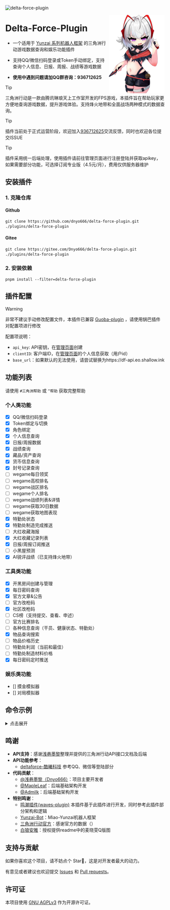 ![delta-force-plugin](https://socialify.git.ci/dnyo666/delta-force-plugin/image?description=1&font=Raleway&forks=1&issues=1&language=1&name=1&owner=1&pattern=Circuit%20Board&pulls=1&stargazers=1&theme=Auto)

<img decoding="async" align=right src="resources/readme/hz.png" width="35%">

# Delta-Force-Plugin

- 一个适用于 [Yunzai 系列机器人框架](https://github.com/yhArcadia/Yunzai-Bot-plugins-index) 的三角洲行动游戏数据查询和娱乐功能插件

- 支持QQ/微信扫码登录或Token手动绑定，支持查询个人信息、日报、周报、战绩等游戏数据

- **使用中遇到问题请加QQ群咨询：936712625**

> [!TIP]
> 三角洲行动是一款由腾讯琳琅天上工作室开发的FPS游戏，本插件旨在帮助玩家更方便地查询游戏数据，提升游戏体验。支持烽火地带和全面战场两种模式的数据查询。

> [!TIP]
>  插件当前处于正式运营阶段，欢迎加入[936712625](http://qm.qq.com/cgi-bin/qm/qr?_wv=1027&k=Mfzr7wwnHN48dES-CeS6s72eJs1wCqou&authKey=IMLLBEBLxs%2F6t%2Bp9G41GiImLqN2XQ8idVnOcgPrI4a5Rbu6%2F1S3Ft66aqD5B30Yh&noverify=0&group_code=936712625)交流反馈，同时也欢迎各位提交ISSUE

> [!TIP]
>  插件采用统一后端处理，使用插件请前往管理页面进行注册登陆并获取apikey，如果需要部分功能，可选择订阅专业版（4.5元/月），费用仅供服务器维护

## 安装插件

### 1. 克隆仓库

#### Github

```
git clone https://github.com/dnyo666/delta-force-plugin.git ./plugins/delta-force-plugin
```

#### Gitee

```
git clone https://gitee.com/Dnyo666/delta-force-plugin.git ./plugins/delta-force-plugin
```

### 2. 安装依赖

```
pnpm install --filter=delta-force-plugin
```

## 插件配置

> [!WARNING]
> 非常不建议手动修改配置文件，本插件已兼容 [Guoba-plugin](https://github.com/guoba-yunzai/guoba-plugin) ，请使用锅巴插件对配置项进行修改
> 
> 配置项说明：
> - `api_key`: API密钥，在[管理页面](https://df.shallow.ink/api-keys)创建
> - `clientID`: 客户端ID，在[管理页面](https://df.shallow.ink/)的个人信息获取（用户id）
> - `base_url`：如果默认的无法使用，请尝试替换为https://df-api.eo.shallow.ink

## 功能列表

请使用 `#三角洲帮助` 或 `^帮助` 获取完整帮助

### 个人类功能

- [x] QQ/微信扫码登录
- [x] Token绑定与切换
- [x] 角色绑定
- [x] 个人信息查询
- [x] 日报/周报数据
- [x] 战绩查询
- [x] 藏品/资产查询
- [x] 货币信息查询
- [x] 封号记录查询
- [ ] wegame每日领奖
- [ ] wegame高校排名
- [ ] wegame战区排名
- [ ] wegame个人排名
- [ ] wegame战绩列表&详情
- [ ] wegame获取30日数据
- [ ] wegame获取地图表现
- [x] 特勤处状态
- [x] 特勤处制造完成推送
- [ ] 大红收藏海报
- [x] 大红收藏记录列表
- [x] 日报/周报订阅推送
- [ ] 小黑屋预测
- [x] AI锐评战绩（已支持烽火地带）

### 工具类功能

- [x] 开黑房间创建与管理
- [x] 每日密码查询
- [x] 官方文章&公告
- [ ] 官方改枪码
- [x] 社区改枪码
- [ ] CS榜（支持提交、查看、申述）
- [ ] 官方比赛排名
- [ ] 各种信息查询（干员、健康状态、特勤处）
- [x] 物品查询搜索
- [ ] 物品价格历史
- [ ] 特勤处利润（当前和最佳）
- [ ] 特勤处制造材料价格
- [x] 每日密码定时推送

### 娱乐类功能

- [] 摸金模拟器
- [] 对局模拟器

## 命令示例

<details><summary>点击展开</summary>

| 命令             | 功能                       | 示例                                                     |
| ---------------- | -------------------------- | -------------------------------------------------------- |
| #三角洲登录      | QQ/微信扫码登录            | 提供二维码登录并绑定账号                                 |
| #三角洲角色绑定  | 绑定游戏内角色             | 绑定游戏角色，获取详细游戏数据                           |
| #三角洲信息      | 查询账号基本信息           | 显示昵称、等级、UID、资产等账号详情                      |
| #三角洲日报      | 查询当日游戏数据           | 显示当天烽火地带/全面战场的游戏数据                      |
| #三角洲周报      | 查询本周游戏数据汇总       | 显示本周游戏数据汇总，包含队友协作数据                   |
| #三角洲战绩      | 查询游戏战绩               | 可查询烽火地带/全面战场的历史战绩                        |
| #三角洲藏品      | 查询个人藏品资产           | 显示角色所有非货币类藏品资产                             |
| #三角洲账号      | 账号管理                   | 查看已绑定账号列表、切换账号等                           |
| #三角洲账号切换  | 切换当前激活的账号         | 在多个绑定账号间进行切换                                 |
| ^登录            | 简写形式登录命令           | 与#三角洲登录功能相同                                    |
| ^战绩 烽火 2     | 简写形式战绩查询           | 查询烽火地带模式第2页战绩                                |
| ^周报 全面       | 简写形式周报查询           | 查询全面战场模式的周报                                   |

</details>

## 鸣谢

- **API支持**：感谢[浅巷墨黎](https://github.com/dnyo666)整理并提供的三角洲行动API接口文档及后端
- **API功能参考**：
  - [deltaforce-酷曦科技](https://github.com/coolxitech/deltaforce) 参考QQ、微信等登陆部分
- **代码贡献**：
  - [@浅巷墨黎（Dnyo666）](https://github.com/dnyo666)：项目主要开发者
  - [@MapleLeaf](https://github.com/MapleLeaf2007)：后端基础架构开发
  - [@Admilk](https://github.com/Admilkk)：后端基础架构开发
- **特别鸣谢**：
  - [鸣潮插件(waves-plugin)](https://github.com/erzaozi/waves-plugin) 本插件基于此插件进行开发，同时参考此插件部分架构和逻辑
  - [Yunzai-Bot](https://github.com/yoimiya-kokomi/Miao-Yunzai)：Miao-Yunzai机器人框架
  - [三角洲行动官方](https://df.qq.com)：感谢官方的数据（）
  - [白狼安雅](https://www.pixiv.net/users/22723243)：授权提供readme中的麦晓雯Q版图

## 支持与贡献

如果你喜欢这个项目，请不妨点个 Star🌟，这是对开发者最大的动力。

有意见或者建议也欢迎提交 [Issues](https://github.com/dnyo666/delta-force-plugin/issues) 和 [Pull requests](https://github.com/dnyo666/delta-force-plugin/pulls)。

## 许可证

本项目使用 [GNU AGPLv3](https://choosealicense.com/licenses/agpl-3.0/) 作为开源许可证。


